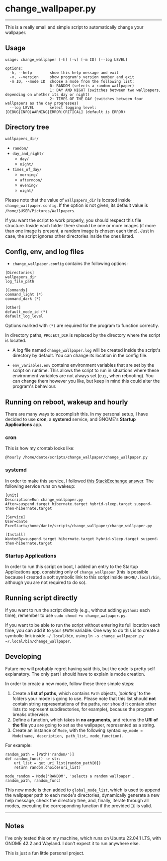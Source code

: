 # change_wallpaper.py
----------
This is a really small and simple script to automatically change your wallpaper.

## Usage
```
usage: change_wallpaper [-h] [-v] [-m ID] [--log LEVEL]

options:
  -h, --help        show this help message and exit
  -v, --version     show program's version number and exit
  -m ID, --mode ID  choose a mode from the following list:
                    0: RANDOM (selects a random wallpaper)
                    1: DAY AND NIGHT (switches between two wallpapers, depending on whether its day or night)
                    2: TIMES OF THE DAY (switches between four wallpapers as the day progresses)
  --log LEVEL       select logging level: [DEBUG|INFO|WARNING|ERROR|CRITICAL] (default is ERROR)
```

## Directory tree
`wallpapers_dir/`
- `random/`
- `day_and_night/`
  - `day/`
  - `night/`
- `times_of_day/`
  - `morning/`
  - `afternoon/`
  - `evening/`
  - `night/`

Please note that the value of `wallpapers_dir` is located inside `change_wallpaper.config`.
If the option is not given, its default value is `/home/$USER/Pictures/Wallpapers`.

If you want the script to work properly, you should respect this file structure.
Inside each folder there should be one or more images (if more than one image is present, a random image is chosen each time).
Just in case, the script ignores other directories inside the ones listed.

## Config, env, and log files
- `change_wallpaper.config` contains the following options:

```
[Directories]
wallpapers_dir
log_file_path

[Commands]
command_light (*)
command_dark (*)

[Other]
default_mode_id (*)
default_log_level
```

Options marked with `(*)` are required for the program to function correctly.

In directory paths, `PROJECT_DIR` is replaced by the directory where the script is located.

- A log file named `change_wallpaper.log` will be created inside the script's directory by default. You can change its location in the config file.

- `env_variables.env` contains environment variables that are set by the script on runtime. This allows the script to run in situations where these environment variables are not always set (e.g., when rebooting). You can change them however you like, but keep in mind this could alter the program's behaviour.

## Running on reboot, wakeup and hourly
There are many ways to accomplish this. In my personal setup, I have decided to use **cron**, a **systemd** service, and GNOME's **Startup Applications** app. 

### cron
This is how my crontab looks like:
```
@hourly /home/dante/scripts/change_wallpaper/change_wallpaper.py
```
### systemd
In order to make this service, I followed [this StackExchange answer](https://unix.stackexchange.com/a/492497/448805). The following service runs on wakeup:
```
[Unit]
Description=Run change_wallpaper.py
After=suspend.target hibernate.target hybrid-sleep.target suspend-then-hibernate.target

[Service]
User=dante
ExecStart=/home/dante/scripts/change_wallpaper/change_wallpaper.py

[Install]
WantedBy=suspend.target hibernate.target hybrid-sleep.target suspend-then-hibernate.target
```

### Startup Applications
In order to run this script on boot, I added an entry to the Startup Applications app, consisting only of `change_wallpaper`
(this is possible because I created a soft symbolic link to this script inside `$HOME/.local/bin`, although you are not required to do so).

## Running script directly
If you want to run the script directly (e.g., without adding `python3` each time), remember to use `sudo chmod +x change_walpaper.py`.

If you want to be able to run the script without entering its full location each time, you can add it to your `$PATH` variable. One way to do this is to create a symbolic link inside `~/.local/bin`, using `ln -s change_wallpaper.py ~/.local/bin/change_wallpaper`.

## Developing

Future me will probably regret having said this, but the code is pretty self explanatory. The only part I should have to explain is mode creation.

In order to create a new mode, follow these three simple steps:

1. Create a **list of paths**, which contains `Path` objects, *'pointing'* to the folders your mode is going to use. 
   Please note that this list should **not** contain string representations of the paths, nor should it contain other lists (to represent subdirectories, for example), because the program breaks otherwise.
2. Define a function, which takes in **no arguments**, and returns the **URI of the file** you are going to set as the wallpaper, represented as a string.
3. Create an instance of `Mode`, with the following syntax: `my_mode = Mode(name, description, path_list, mode_function)`.

For example:
```
random_path = [Path('random/')]
def random_func() -> str:
    uri_list = get_uri_list(random_path[0])
    return random.choice(uri_list)

mode_random = Mode('RANDOM', 'selects a random wallpaper', random_path, random_func)
```

This new mode is then added to `global_mode_list`, which is used to append the wallpaper path to each mode's directories, dynamically generate a new help message, check the directory tree,
and, finally, iterate through all modes, executing the corresponding function if the provided `ID` is valid.

----------
## Notes
I've only tested this on my machine, which runs on Ubuntu 22.04.1 LTS, with GNOME 42.2 and Wayland. I don't expect it to run anywhere else.

This is just a fun little personal project.
